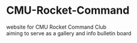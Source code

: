 # CMU-Rocket-Command
website for CMU Rocket Command Club
</br>aiming to serve as a gallery and info bulletin board
